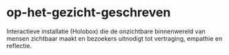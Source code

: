 # op-het-gezicht-geschreven
Interactieve installatie (Holobox) die de onzichtbare binnenwereld van mensen zichtbaar maakt en bezoekers uitnodigt tot vertraging, empathie en reflectie.
